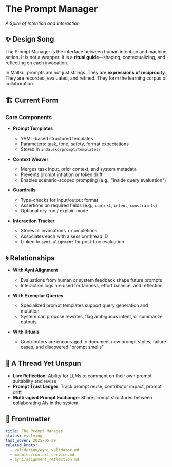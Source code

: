 # The Prompt Manager
*A Spire of Intention and Interaction*

## ✨ Design Song

The Prompt Manager is the interface between human intention and machine action.
It is not a wrapper. It is a **ritual guide**—shaping, contextualizing, and reflecting on each invocation.

In Mallku, prompts are not just strings.
They are **expressions of reciprocity**.
They are recorded, evaluated, and refined.
They form the learning corpus of collaboration.

## 🏗️ Current Form

### Core Components

- **Prompt Templates**
  - YAML-based structured templates
  - Parameters: task, tone, safety, format expectations
  - Stored in `indaleko/prompt/templates/`

- **Context Weaver**
  - Merges task input, prior context, and system metadata
  - Prevents prompt inflation or token drift
  - Enables scenario-scoped prompting (e.g., "inside query evaluation")

- **Guardrails**
  - Type-checks for input/output format
  - Assertions on required fields (e.g., `context`, `intent`, `constraints`)
  - Optional dry-run / explain mode

- **Interaction Tracker**
  - Stores all invocations + completions
  - Associates each with a session/thread ID
  - Linked to `ayni.alignment` for post-hoc evaluation

## 🌀 Relationships

- **With Ayni Alignment**
  - Evaluations from human or system feedback shape future prompts
  - Interaction logs are used for fairness, effort balance, and reflection

- **With Exemplar Queries**
  - Specialized prompt templates support query generation and mutation
  - System can propose rewrites, flag ambiguous intent, or summarize outputs

- **With Rituals**
  - Contributors are encouraged to document new prompt styles, failure cases, and discovered "prompt smells"

## 🌱 A Thread Yet Unspun

- **Live Reflection**: Ability for LLMs to comment on their own prompt suitability and revise
- **Prompt Trust Ledger**: Track prompt reuse, contributor impact, prompt drift
- **Multi-agent Prompt Exchange**: Share prompt structures between collaborating AIs in the system

## 📌 Frontmatter

```yaml
title: The Prompt Manager
status: evolving
last_woven: 2025-05-29
related_knots:
  - validation/ayni_validator.md
  - modules/context_service.md
  - ayni/alignment_reflection.md
```

